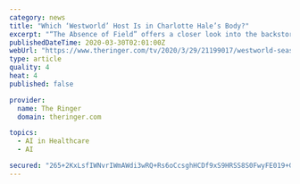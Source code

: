 ```yaml
---
category: news
title: "Which ‘Westworld’ Host Is in Charlotte Hale’s Body?"
excerpt: "“The Absence of Field” offers a closer look into the backstories of Caleb Nichols and whoever is inside of Charlotte Hale, while also showing some of the parallels between the lives of hosts in Westworld and those living in a human world shaped by big data and artificial intelligence ... to Kid Cudi hum is therapy enough for me, but ..."
publishedDateTime: 2020-03-30T02:01:00Z
webUrl: "https://www.theringer.com/tv/2020/3/29/21199017/westworld-season-3-episode-3-recap-charlotte-hale-host"
type: article
quality: 4
heat: 4
published: false

provider:
  name: The Ringer
  domain: theringer.com

topics:
  - AI in Healthcare
  - AI

secured: "265+2KxLsfIWNvrIWmAWdi3wRQ+Rs6oCcsghHCDf9xS9HRSS8S0FwyFE019+GR74oCSLgWzZJDqaX4y8nhTY6tSxByImfdzUV0mlqHdehxFiXIdE9jyacdVZrZx/qTlaSxq4/Eo3/julO8KaEmUQzqWy/bPJ2kErfWSTAek967XsMiT8B0Cfz8PVeCHIV27HubmgyGOROZqAeFi6DeMs2HEY6+0khA/4pp0V/pDXexSfK3Dy6OgyCOR7SPFg42n59evUGxFfkXrkdvYR7a/Esd+ynXXpyPuGXQAUFbp7dnCLrCNXeuaCM22KJZxlGf3vv4XZMLrVdFow3h3oOkdeQj/ThZ1PX1J/na5SgtEBqKVonZ2gJ1vyYXK1JWVeoAMd2mtrLIWs+bjMAPUHyc+NeGCYbVI0iialnFnVl3CVPSKT9PAeYTZrZVRfJui5Iu3nqlmpZw2IVMotKBvIkOMtn9HEskok6Fm/lqVY//Fy++Y=;faULwOjl0tHnvF9e2FJ9Ww=="
---
```


